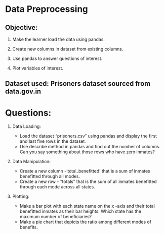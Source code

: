 # Data Preprocessing

## Objective:

1) Make the learner load the data using pandas.

2) Create new columns in dataset from existing columns.

3) Use pandas to answer questions of interest.

4) Plot variables of interest.

## Dataset used: Prisoners dataset sourced from data.gov.in

# Questions:

1) Data Loading:

   * Load the dataset “prisoners.csv” using pandas and display the first and last five rows in the dataset.
   * Use describe method in pandas and find out the number of columns. Can you say something about those rows who have zero inmates?

2) Data Manipulation:

   * Create a new column -’total_benefitted’ that is a sum of inmates benefitted through all modes.
   * Create a new row - “totals” that is the sum of all inmates benefitted through each mode across all states.
  
3) Plotting:

   * Make a bar plot with each state name on the x -axis and their total benefitted inmates as their bar heights. Which state has the maximum number of beneficiaries?
   * Make a pie chart that depicts the ratio among different modes of benefits.


